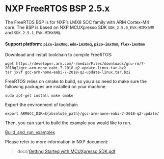 # NXP FreeRTOS BSP 2.5.x

The FreeRTOS BSP is for NXP’s i.MX8 SOC family with ARM Cortex-M4 core.
The BSP is based on NXP MCUXpresso SDK `SDK_2.5.0_EVK-MIMX8MM` and `SDK_2.5.1_EVK-MIMX8MQ`.


#### Support platform: `pico-imx8mq`, `edm-imx8mq`, `pico-imx8mm`, `flex-imx8mm`

Download and install toolchain to compile FreeRTOS:
```
wget https://developer.arm.com/-/media/Files/downloads/gnu-rm/7-2018q2/gcc-arm-none-eabi-7-2018-q2-update-linux.tar.bz2
tar jxvf gcc-arm-none-eabi-7-2018-q2-update-linux.tar.bz2
```
FreeRTOS relies on cmake to build, so you also need to make sure the following packages are installed on your machine:

```
sudo apt-get install make cmake
```
Export the environment of toolchain
```
export ARMGCC_DIR=${absolute_path}/gcc-arm-none-eabi-7-2018-q2-update/
```
Then, you can start to build the example you would like to run.

[Build_and_run_examples](https://github.com/TechNexion/freertos-tn/wiki/Build_and_run_example)

Please refer to more information in NXP document:

> docs/[Getting Started with MCUXpresso SDK.pdf](https://github.com/TechNexion/freertos-tn/tree/freertos_2.5.x_imx8/docs)
